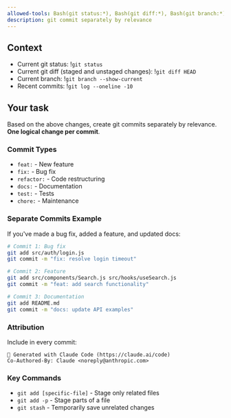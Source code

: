```yaml
---
allowed-tools: Bash(git status:*), Bash(git diff:*), Bash(git branch:*), Bash(git log:*), Bash(git stash:*), , Bash(git add:*), Bash(git commit:*)
description: git commit separately by relevance
---
```


## Context

- Current git status: !`git status`
- Current git diff (staged and unstaged changes): !`git diff HEAD`
- Current branch: !`git branch --show-current`
- Recent commits: !`git log --oneline -10`

## Your task

Based on the above changes, create git commits separately by relevance. **One logical change per commit**.

### Commit Types

- `feat:` - New feature
- `fix:` - Bug fix
- `refactor:` - Code restructuring
- `docs:` - Documentation
- `test:` - Tests
- `chore:` - Maintenance

### Separate Commits Example

If you've made a bug fix, added a feature, and updated docs:

```bash
# Commit 1: Bug fix
git add src/auth/login.js
git commit -m "fix: resolve login timeout"

# Commit 2: Feature
git add src/components/Search.js src/hooks/useSearch.js
git commit -m "feat: add search functionality"

# Commit 3: Documentation
git add README.md
git commit -m "docs: update API examples"
```

### Attribution

Include in every commit:

```
🤖 Generated with Claude Code (https://claude.ai/code)
Co-Authored-By: Claude <noreply@anthropic.com>
```

### Key Commands

- `git add [specific-file]` - Stage only related files
- `git add -p` - Stage parts of a file
- `git stash` - Temporarily save unrelated changes

